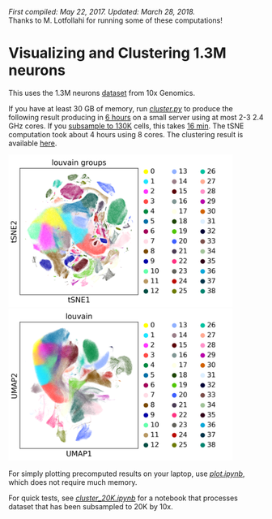 *First compiled: May 22, 2017. Updated: March 28, 2018.*   
Thanks to M. Lotfollahi for running some of these computations!

# Visualizing and Clustering 1.3M neurons

This uses the 1.3M neurons [dataset](https://support.10xgenomics.com/single-cell-gene-expression/datasets/1M_neurons) from 10x Genomics. 

If you have at least 30 GB of memory, run [*cluster.py*](cluster.py) to produce the following result producing in [6 hours](logfile_1.3M.txt) on a small server using at most 2-3 2.4 GHz cores. If you [subsample to 130K](cluster_130K.py) cells, this takes [16 min](logfile_130K.txt). The tSNE computation took about 4 hours using 8 cores. The clustering result is available [here](results/louvain.csv.gz).

<img src="figures/tsne.png" height=300px>
<img src="figures/umap.png" height=300px>

For simply plotting precomputed results on your laptop, use [*plot.ipynb*](https://nbviewer.jupyter.org/github/theislab/scanpy_usage/blob/master/170522_visualizing_one_million_cells/plot.ipynb), which does not require much memory.

For quick tests, see [*cluster_20K.ipynb*](https://nbviewer.jupyter.org/github/theislab/scanpy_usage/blob/master/170522_visualizing_one_million_cells/cluster_20K.ipynb) for a notebook that processes dataset that has been subsampled to 20K by 10x.


